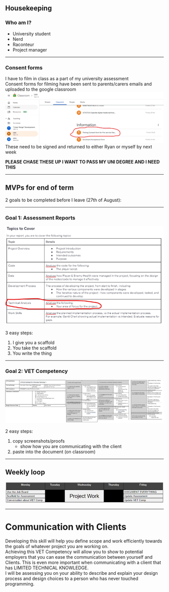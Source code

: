 ## Housekeeping

### Who am I?
- University student
- Nerd
- Raconteur
- Project manager

---

### Consent forms

I have to film in class as a part of my university assessment<br>
Consent forms for filming have been sent to parents/carers emails and uploaded to the google classroom<br>![](Pre-service/Images/Consent%20direction%20image.png)
These need to be signed and returned to either Ryan or myself by next week<br>

<strong>PLEASE CHASE THESE UP I WANT TO PASS MY UNI DEGREE AND I NEED THIS</strong>

---

## MVPs for end of term

2 goals to be completed before I leave (27th of August):

---

### Goal 1: Assessment Reports

![](Pre-service/Images/Assessment%2012%20ISD.png)

3 easy steps:
1. I give you a scaffold
2. You take the scaffold
3. You write the thing

---

### Goal 2: VET Competency

![](Pre-service/Images/VET%20COMP%200.png)

2 easy steps: 
1. copy screenshots/proofs
	- show how you are communicating with the client
2. paste into the document (on classroom)

---

## Weekly loop

![](Pre-service/Images/12%20Teaching%20Loop.png)

---

# Communication with Clients

Developing this skill will help you define scope and work efficiently towards the goals of whatever project you are working on.
<br>
Achieving this VET Competency will allow you to show to potential employers that you can ease the communication between yourself and Clients. This is even more important when communicating with a client that has LIMITED TECHNICAL KNOWLEDGE.
<br>
I will be assessing you on your ability to describe and explain your design process and design choices to a person who has never touched programming.